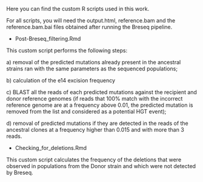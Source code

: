 Here you can find the custom R scripts used in this work.

For all scripts, you will need the output.html, reference.bam and the reference.bam.bai files obtained after running the Breseq pipeline.

- Post-Breseq_filtering.Rmd

This custom script performs the following steps: 

a) removal of the predicted mutations already present in the ancestral strains ran with the same parameters as the sequenced populations; 

b) calculation of the e14 excision frequency

c) BLAST all the reads of each predicted mutations against the recipient and donor reference genomes (if reads that 100% match with the incorrect reference genome are at a frequency above 0.01, the predicted mutation is removed from the list and considered as a potential HGT event); 

d) removal of predicted mutations if they are detected in the reads of the ancestral clones at a frequency higher than 0.015 and with more than 3 reads.

- Checking_for_deletions.Rmd

This custom script calculates the frequency of the deletions that were observed in populations from the Donor strain and which were not detected by Breseq.

